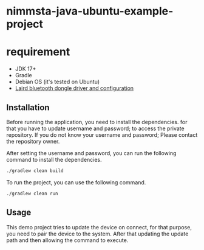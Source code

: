 # nimmsta-java-ubuntu-example-project

# requirement

- JDK 17+
- Gradle
- Debian OS (it's tested on Ubuntu)
- [Laird bluetooth dongle driver and configuration](https://github.com/LairdCP/UwTerminalX)

## Installation

Before running the application, you need to install the dependencies. for that you have to update username and password; to access the private repository. If you do not know your username and password; Please contact the repository owner.

After setting the username and password, you can run the following command to install the dependencies.

```bash
./gradlew clean build
```

To run the project, you can use the following command.
```bash
./gradlew clean run
```

## Usage
This demo project tries to update the device on connect, for that purpose, you need to pair the device to the system.
After that updating the update path and then allowing the command to execute.
